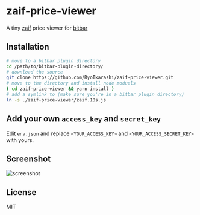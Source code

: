 # zaif-price-viewer
A tiny [zaif](https://zaif.jp) price viewer for [bitbar](https://getbitbar.com/)

## Installation

```bash
# move to a bitbar plugin directory
cd /path/to/bitbar-plugin-directory/
# download the source
git clone https://github.com/RyoIkarashi/zaif-price-viewer.git
# move to the directory and install node moduels
( cd zaif-price-viewer && yarn install )
# add a symlink to (make sure you're in a bitbar plugin directory)
ln -s ./zaif-price-viewer/zaif.10s.js
```

## Add your own `access_key` and `secret_key`

Edit `env.json` and replace `<YOUR_ACCESS_KEY>` and `<YOUR_ACCESS_SECRET_KEY>` with yours.

## Screenshot
![screenshot](https://user-images.githubusercontent.com/5750408/32333718-ec1d99e6-c02b-11e7-8990-c26f6629a1df.png)


## License
MIT

